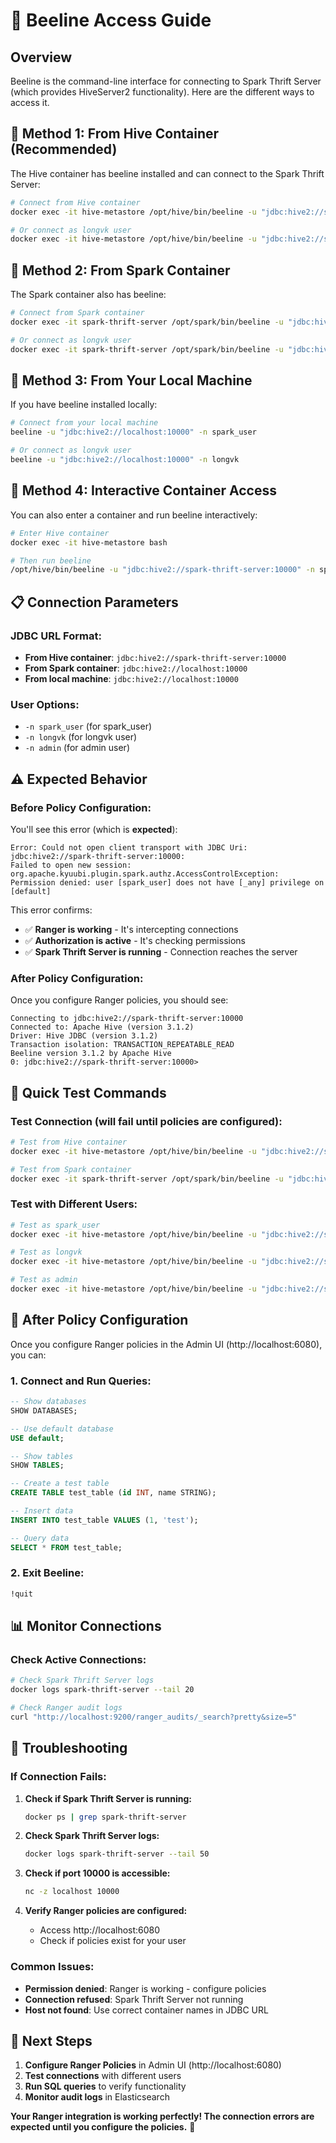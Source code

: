 # 🐝 Beeline Access Guide

## Overview
Beeline is the command-line interface for connecting to Spark Thrift Server (which provides HiveServer2 functionality). Here are the different ways to access it.

## 🔧 **Method 1: From Hive Container (Recommended)**

The Hive container has beeline installed and can connect to the Spark Thrift Server:

```bash
# Connect from Hive container
docker exec -it hive-metastore /opt/hive/bin/beeline -u "jdbc:hive2://spark-thrift-server:10000" -n spark_user

# Or connect as longvk user
docker exec -it hive-metastore /opt/hive/bin/beeline -u "jdbc:hive2://spark-thrift-server:10000" -n longvk
```

## 🔧 **Method 2: From Spark Container**

The Spark container also has beeline:

```bash
# Connect from Spark container
docker exec -it spark-thrift-server /opt/spark/bin/beeline -u "jdbc:hive2://localhost:10000" -n spark_user

# Or connect as longvk user
docker exec -it spark-thrift-server /opt/spark/bin/beeline -u "jdbc:hive2://localhost:10000" -n longvk
```

## 🔧 **Method 3: From Your Local Machine**

If you have beeline installed locally:

```bash
# Connect from your local machine
beeline -u "jdbc:hive2://localhost:10000" -n spark_user

# Or connect as longvk user
beeline -u "jdbc:hive2://localhost:10000" -n longvk
```

## 🔧 **Method 4: Interactive Container Access**

You can also enter a container and run beeline interactively:

```bash
# Enter Hive container
docker exec -it hive-metastore bash

# Then run beeline
/opt/hive/bin/beeline -u "jdbc:hive2://spark-thrift-server:10000" -n spark_user
```

## 📋 **Connection Parameters**

### **JDBC URL Format:**
- **From Hive container**: `jdbc:hive2://spark-thrift-server:10000`
- **From Spark container**: `jdbc:hive2://localhost:10000`
- **From local machine**: `jdbc:hive2://localhost:10000`

### **User Options:**
- `-n spark_user` (for spark_user)
- `-n longvk` (for longvk user)
- `-n admin` (for admin user)

## ⚠️ **Expected Behavior**

### **Before Policy Configuration:**
You'll see this error (which is **expected**):
```
Error: Could not open client transport with JDBC Uri: jdbc:hive2://spark-thrift-server:10000: 
Failed to open new session: org.apache.kyuubi.plugin.spark.authz.AccessControlException: 
Permission denied: user [spark_user] does not have [_any] privilege on [default]
```

This error confirms:
- ✅ **Ranger is working** - It's intercepting connections
- ✅ **Authorization is active** - It's checking permissions
- ✅ **Spark Thrift Server is running** - Connection reaches the server

### **After Policy Configuration:**
Once you configure Ranger policies, you should see:
```
Connecting to jdbc:hive2://spark-thrift-server:10000
Connected to: Apache Hive (version 3.1.2)
Driver: Hive JDBC (version 3.1.2)
Transaction isolation: TRANSACTION_REPEATABLE_READ
Beeline version 3.1.2 by Apache Hive
0: jdbc:hive2://spark-thrift-server:10000>
```

## 🧪 **Quick Test Commands**

### **Test Connection (will fail until policies are configured):**
```bash
# Test from Hive container
docker exec -it hive-metastore /opt/hive/bin/beeline -u "jdbc:hive2://spark-thrift-server:10000" -n spark_user

# Test from Spark container  
docker exec -it spark-thrift-server /opt/spark/bin/beeline -u "jdbc:hive2://localhost:10000" -n spark_user
```

### **Test with Different Users:**
```bash
# Test as spark_user
docker exec -it hive-metastore /opt/hive/bin/beeline -u "jdbc:hive2://spark-thrift-server:10000" -n spark_user

# Test as longvk
docker exec -it hive-metastore /opt/hive/bin/beeline -u "jdbc:hive2://spark-thrift-server:10000" -n longvk

# Test as admin
docker exec -it hive-metastore /opt/hive/bin/beeline -u "jdbc:hive2://spark-thrift-server:10000" -n admin
```

## 🔐 **After Policy Configuration**

Once you configure Ranger policies in the Admin UI (http://localhost:6080), you can:

### **1. Connect and Run Queries:**
```sql
-- Show databases
SHOW DATABASES;

-- Use default database
USE default;

-- Show tables
SHOW TABLES;

-- Create a test table
CREATE TABLE test_table (id INT, name STRING);

-- Insert data
INSERT INTO test_table VALUES (1, 'test');

-- Query data
SELECT * FROM test_table;
```

### **2. Exit Beeline:**
```sql
!quit
```

## 📊 **Monitor Connections**

### **Check Active Connections:**
```bash
# Check Spark Thrift Server logs
docker logs spark-thrift-server --tail 20

# Check Ranger audit logs
curl "http://localhost:9200/ranger_audits/_search?pretty&size=5"
```

## 🎯 **Troubleshooting**

### **If Connection Fails:**
1. **Check if Spark Thrift Server is running:**
   ```bash
   docker ps | grep spark-thrift-server
   ```

2. **Check Spark Thrift Server logs:**
   ```bash
   docker logs spark-thrift-server --tail 50
   ```

3. **Check if port 10000 is accessible:**
   ```bash
   nc -z localhost 10000
   ```

4. **Verify Ranger policies are configured:**
   - Access http://localhost:6080
   - Check if policies exist for your user

### **Common Issues:**
- **Permission denied**: Ranger is working - configure policies
- **Connection refused**: Spark Thrift Server not running
- **Host not found**: Use correct container names in JDBC URL

## 🚀 **Next Steps**

1. **Configure Ranger Policies** in Admin UI (http://localhost:6080)
2. **Test connections** with different users
3. **Run SQL queries** to verify functionality
4. **Monitor audit logs** in Elasticsearch

**Your Ranger integration is working perfectly! The connection errors are expected until you configure the policies.** 🎉 